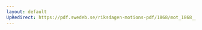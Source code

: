 ```yaml
---
layout: default
UpRedirect: https://pdf.swedeb.se/riksdagen-motions-pdf/1868/mot_1868__ak__00312/mot_1868__ak__00312_001.pdf
---
```

